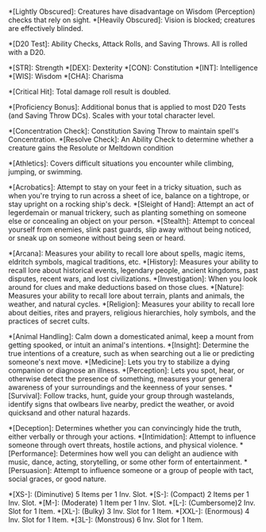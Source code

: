 *[Lightly Obscured]: Creatures have disadvantage on Wisdom (Perception) checks that rely on sight.
*[Heavily Obscured]: Vision is blocked; creatures are effectively blinded.

*[D20 Test]: Ability Checks, Attack Rolls, and Saving Throws. All is rolled with a D20.

*[STR]:	Strength
*[DEX]:	Dexterity
*[CON]:	Constitution
*[INT]:	Intelligence
*[WIS]:	Wisdom
*[CHA]:	Charisma

*[Critical Hit]: Total damage roll result is doubled.

*[Proficiency Bonus]: Additional bonus that is applied to most D20 Tests (and Saving Throw DCs). Scales with your total character level. 

*[Concentration Check]: Constitution Saving Throw to maintain spell's Concentration.
*[Resolve Check]: An Ability Check to determine whether a creature gains the Resolute or Meltdown condition

*[Athletics]: Covers difficult situations you encounter while climbing, jumping, or swimming.

*[Acrobatics]: Attempt to stay on your feet in a tricky situation, such as when you're trying to run across a sheet of ice, balance on a tightrope, or stay upright on a rocking ship's deck.
*[Sleight of Hand]: Attempt an act of legerdemain or manual trickery, such as planting something on someone else or concealing an object on your person.
*[Stealth]: Attempt to conceal yourself from enemies, slink past guards, slip away without being noticed, or sneak up on someone without being seen or heard.

*[Arcana]: Measures your ability to recall lore about spells, magic items, eldritch symbols, magical traditions, etc.
*[History]: Measures your ability to recall lore about historical events, legendary people, ancient kingdoms, past disputes, recent wars, and lost civilizations.
*[Investigation]: When you look around for clues and make deductions based on those clues.
*[Nature]: Measures your ability to recall lore about terrain, plants and animals, the weather, and natural cycles.
*[Religion]: Measures your ability to recall lore about deities, rites and prayers, religious hierarchies, holy symbols, and the practices of secret cults.

*[Animal Handling]: Calm down a domesticated animal, keep a mount from getting spooked, or intuit an animal's intentions.
*[Insight]: Determine the true intentions of a creature, such as when searching out a lie or predicting someone's next move. 
*[Medicine]: Lets you try to stabilize a dying companion or diagnose an illness.
*[Perception]: Lets you spot, hear, or otherwise detect the presence of something, measures your general awareness of your surroundings and the keenness of your senses.
*[Survival]: Follow tracks, hunt, guide your group through wastelands, identify signs that owlbears live nearby, predict the weather, or avoid quicksand and other natural hazards.

*[Deception]: Determines whether you can convincingly hide the truth, either verbally or through your actions.
*[Intimidation]: Attempt to influence someone through overt threats, hostile actions, and physical violence.
*[Performance]: Determines how well you can delight an audience with music, dance, acting, storytelling, or some other form of entertainment.
*[Persuasion]: Attempt to influence someone or a group of people with tact, social graces, or good nature.

*[XS-]: (Diminutive) 5 Items per 1 Inv. Slot.
*[S-]: (Compact) 2 Items per 1 Inv. Slot.
*[M-]: (Moderate) 1 Item per 1 Inv. Slot.
*[L-]: (Cumbersome)2  Inv. Slot for 1 Item.
*[XL-]: (Bulky) 3 Inv. Slot for 1 Item.
*[XXL-]: (Enormous) 4 Inv. Slot for 1 Item.
*[3L-]: (Monstrous) 6 Inv. Slot for 1 Item.
